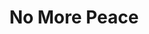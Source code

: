 ---
title: No More Peace
season: In House
period: Autumn
venue: Trent, Great Hall
playwright: Ernst Toller 
season_sort: 10

crew:
  - name: Gamini Salgado
    role: Director 

cast: 
  - name: John Izbicki
    role: Socrates 
---